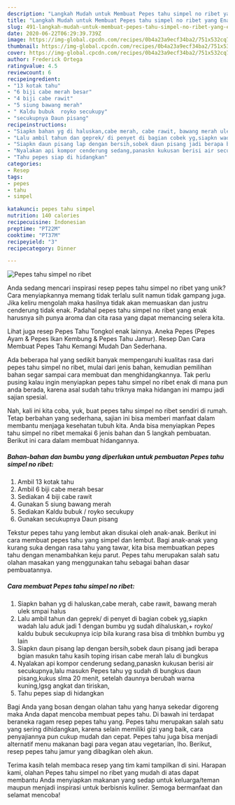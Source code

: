 ```yaml
---
description: "Langkah Mudah untuk Membuat Pepes tahu simpel no ribet yang Enak"
title: "Langkah Mudah untuk Membuat Pepes tahu simpel no ribet yang Enak"
slug: 491-langkah-mudah-untuk-membuat-pepes-tahu-simpel-no-ribet-yang-enak
date: 2020-06-22T06:29:39.739Z
image: https://img-global.cpcdn.com/recipes/0b4a23a9ecf34ba2/751x532cq70/pepes-tahu-simpel-no-ribet-foto-resep-utama.jpg
thumbnail: https://img-global.cpcdn.com/recipes/0b4a23a9ecf34ba2/751x532cq70/pepes-tahu-simpel-no-ribet-foto-resep-utama.jpg
cover: https://img-global.cpcdn.com/recipes/0b4a23a9ecf34ba2/751x532cq70/pepes-tahu-simpel-no-ribet-foto-resep-utama.jpg
author: Frederick Ortega
ratingvalue: 4.5
reviewcount: 6
recipeingredient:
- "13 kotak tahu"
- "6 biji cabe merah besar"
- "4 biji cabe rawit"
- "5 siung bawang merah"
- " Kaldu bubuk  royko secukupy"
- "secukupnya Daun pisang"
recipeinstructions:
- "Siapkn bahan yg di haluskan,cabe merah, cabe rawit, bawang merah ulek smpai halus"
- "Lalu ambil tahun dan geprek/ di penyet di bagian cobek yg,siapkn wadah lalu aduk jadi 1 dengan bumbu yg sudah dihaluskan,+ royko/ kaldu bubuk secukupnya icip bila kurang rasa bisa di tmbhkn bumbu yg lain"
- "Siapkn daun pisang lap dengan bersih,sobek daun pisang jadi berapa bgian masukn tahu kasih toping irisan cabe merah lalu di bungkus"
- "Nyalakan api kompor cenderung sedang,panaskn kukusan berisi air secukupnya,lalu masukn Pepes tahu yg sudah di bungkus daun pisang,kukus slma 20 menit, setelah daunnya berubah warna kuning,lgsg angkat dan tiriskan,"
- "Tahu pepes siap di hidangkan"
categories:
- Resep
tags:
- pepes
- tahu
- simpel

katakunci: pepes tahu simpel 
nutrition: 140 calories
recipecuisine: Indonesian
preptime: "PT22M"
cooktime: "PT37M"
recipeyield: "3"
recipecategory: Dinner

---
```



![Pepes tahu simpel no ribet](https://img-global.cpcdn.com/recipes/0b4a23a9ecf34ba2/751x532cq70/pepes-tahu-simpel-no-ribet-foto-resep-utama.jpg)

Anda sedang mencari inspirasi resep pepes tahu simpel no ribet yang unik? Cara menyiapkannya memang tidak terlalu sulit namun tidak gampang juga. Jika keliru mengolah maka hasilnya tidak akan memuaskan dan justru cenderung tidak enak. Padahal pepes tahu simpel no ribet yang enak harusnya sih punya aroma dan cita rasa yang dapat memancing selera kita.

Lihat juga resep Pepes Tahu Tongkol enak lainnya. Aneka Pepes (Pepes Ayam &amp; Pepes Ikan Kembung &amp; Pepes Tahu Jamur). Resep Dan Cara Membuat Pepes Tahu Kemangi Mudah Dan Sederhana.

Ada beberapa hal yang sedikit banyak mempengaruhi kualitas rasa dari pepes tahu simpel no ribet, mulai dari jenis bahan, kemudian pemilihan bahan segar sampai cara membuat dan menghidangkannya. Tak perlu pusing kalau ingin menyiapkan pepes tahu simpel no ribet enak di mana pun anda berada, karena asal sudah tahu triknya maka hidangan ini mampu jadi sajian spesial.


Nah, kali ini kita coba, yuk, buat pepes tahu simpel no ribet sendiri di rumah. Tetap berbahan yang sederhana, sajian ini bisa memberi manfaat dalam membantu menjaga kesehatan tubuh kita. Anda bisa menyiapkan Pepes tahu simpel no ribet memakai 6 jenis bahan dan 5 langkah pembuatan. Berikut ini cara dalam membuat hidangannya.

<!--inarticleads1-->

##### Bahan-bahan dan bumbu yang diperlukan untuk pembuatan Pepes tahu simpel no ribet:

1. Ambil 13 kotak tahu
1. Ambil 6 biji cabe merah besar
1. Sediakan 4 biji cabe rawit
1. Gunakan 5 siung bawang merah
1. Sediakan  Kaldu bubuk / royko secukupy
1. Gunakan secukupnya Daun pisang


Tekstur pepes tahu yang lembut akan disukai oleh anak-anak. Berikut ini cara membuat pepes tahu yang simpel dan lembut. Bagi anak-anak yang kurang suka dengan rasa tahu yang tawar, kita bisa membuatkan pepes tahu dengan menambahkan keju parut. Pepes tahu merupakan salah satu olahan masakan yang menggunakan tahu sebagai bahan dasar pembuatannya. 

<!--inarticleads2-->

##### Cara membuat Pepes tahu simpel no ribet:

1. Siapkn bahan yg di haluskan,cabe merah, cabe rawit, bawang merah ulek smpai halus
1. Lalu ambil tahun dan geprek/ di penyet di bagian cobek yg,siapkn wadah lalu aduk jadi 1 dengan bumbu yg sudah dihaluskan,+ royko/ kaldu bubuk secukupnya icip bila kurang rasa bisa di tmbhkn bumbu yg lain
1. Siapkn daun pisang lap dengan bersih,sobek daun pisang jadi berapa bgian masukn tahu kasih toping irisan cabe merah lalu di bungkus
1. Nyalakan api kompor cenderung sedang,panaskn kukusan berisi air secukupnya,lalu masukn Pepes tahu yg sudah di bungkus daun pisang,kukus slma 20 menit, setelah daunnya berubah warna kuning,lgsg angkat dan tiriskan,
1. Tahu pepes siap di hidangkan


Bagi Anda yang bosan dengan olahan tahu yang hanya sekedar digoreng maka Anda dapat mencoba membuat pepes tahu. Di bawah ini terdapat beraneka ragam resep pepes tahu yang. Pepes tahu merupakan salah satu yang sering dihidangkan, karena selain memiliki gizi yang baik, cara penyajiannya pun cukup mudah dan cepat. Pepes tahu juga bisa menjadi alternatif menu makanan bagi para vegan atau vegetarian, lho. Berikut, resep pepes tahu jamur yang dibagikan oleh akun. 

Terima kasih telah membaca resep yang tim kami tampilkan di sini. Harapan kami, olahan Pepes tahu simpel no ribet yang mudah di atas dapat membantu Anda menyiapkan makanan yang sedap untuk keluarga/teman maupun menjadi inspirasi untuk berbisnis kuliner. Semoga bermanfaat dan selamat mencoba!
